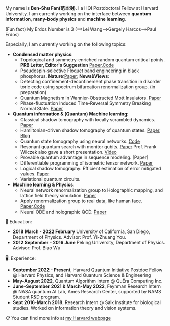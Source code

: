 My name is **Ben-Shu Fan(范本澍)**. I a HQI Postdoctoral Fellow at Harvard University.
I am currently working on the interface between **quantum information**, **many-body physics** and **machine learning**. 

(Fun fact) My Erdos Number is 3 (==>Lei Wang==>Gergely Harcos==>Paul Erdos)

Especially, I am currently working on the following topics:
* **Condensed matter physics**:
  - Topological and symmetry-enriched random quantum critical points. **PRB Letter, Editor's Suggestion** [Paper](https://arxiv.org/pdf/2008.02285.pdf),[Code](https://github.com/hongyehu/SBRG)
  - Pseudospin-selective Floquet band engineering in black phosphorus. **Nature**:[Paper](https://www.nature.com/articles/s41586-022-05610-3); **News&Views**:
  - Detecting confinement-deconfinement phase transition in disorder toric code using spectrum bifurcation renormalization group. (in preparation)
  - Quantum Magnetism in Wannier-Obstructed Mott Insulators. [Paper](https://arxiv.org/pdf/2005.01439.pdf)
  - Phase-fluctuation Induced Time-Reversal Symmetry Breaking Normal State. [Paper](https://arxiv.org/abs/2102.06158)
* **Quantum information & (Quantum) Machine learning**:
  - Classical shadow tomography with locally scrambled dynamics. [Paper](https://arxiv.org/pdf/2107.04817.pdf)
  - Hamiltonian-driven shadow tomography of quantum states. [Paper](https://arxiv.org/pdf/2102.10132.pdf), [Blog](https://github.com/hongyehu/Hamiltonian-driven-shadow-tomography-page)
  - Quantum state tomography using neural networks. [Code](https://github.com/hongyehu/Machine_Learning_Quantum_State_Tomography)
  - Resonant quantum search with monitor qubits. [Paper](https://iopscience.iop.org/article/10.1088/0256-307X/37/5/050304/meta) Prof. Frank Wilczek also gave a short presentation. [Video](https://www.youtube.com/watch?v=1lnlt7NlLL4)
  - Provable quantum advantage in sequence modeling. [Paper]
  - Differentiable programming of isometric tensor network. [Paper](https://iopscience.iop.org/article/10.1088/2632-2153/ac48a2/meta)
  - Logical shadow tomography: Efficient estimation of error mitigated values. [Paper](https://scirate.com/arxiv/2203.07263)
  - Variational quantum circuits.
* **Machine learning & Physics**:
  - Neural network renormalization group to Holographic mapping, and lattice field theory simulation. [Paper](https://journals.aps.org/prresearch/abstract/10.1103/PhysRevResearch.2.023369)
  - Apply renormalization group to real data, like human face. [Paper](https://arxiv.org/pdf/2010.00029.pdf),[Code](https://github.com/hongyehu/RG-Flow)
  - Neural ODE and holographic QCD. [Paper](https://arxiv.org/pdf/2006.00712.pdf)



:book: Education:
* **2018 March - 2022 February** University of California, San Diego, Department of Physics. Advisor: Prof. Yi-Zhuang You.
* **2012 September - 2016 June** Peking University, Department of Physics. Advisor: Prof. Biao Wu

🖥️: Experience:
* **September 2022 - Present**, Harvard Quantum Initiative Postdoc Fellow @ Harvard Physics, and Harvard Quantum Science & Engineering 
* **May-August 2022**, Quantum Algorithm Intern @ QuEra Computing Inc.
* **June-September 2021 & March-May 2022**, Feynman Research Intern @ NASA quantum AI Lab, Ames Research Center, supported by NAMS Student R&D program.
* **Sept 2016-March 2018**, Research Intern @ Salk Institute for biological studies. Worked on information theory and vision systems.

  
:clipboard: You can find more info at [my Harvard webpage](https://scholar.harvard.edu/hongyehu)


<!--
**hongyehu/hongyehu** is a ✨ _special_ ✨ repository because its `README.md` (this file) appears on your GitHub profile.
- Classical shadow tomography of quantum states using random Hamiltonian generated shallow circuits.
Here are some ideas to get you started:

- 🔭 I’m currently working on ...
- 🌱 I’m currently learning ...
- 👯 I’m looking to collaborate on ...
- 🤔 I’m looking for help with ...
- 💬 Ask me about ...
- 📫 How to reach me: ...
- 😄 Pronouns: ...
- ⚡ Fun fact: ...
-->
